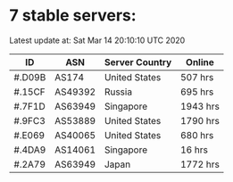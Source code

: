 # 7 stable servers:

Latest update at: Sat Mar 14 20:10:10 UTC 2020

| ID | ASN | Server Country | Online |
| -- | --- | -------------- | ------ |
| #.D09B | AS174 | United States | 507 hrs |
| #.15CF | AS49392 | Russia | 695 hrs |
| #.7F1D | AS63949 | Singapore | 1943 hrs |
| #.9FC3 | AS53889 | United States | 1790 hrs |
| #.E069 | AS40065 | United States | 680 hrs |
| #.4DA9 | AS14061 | Singapore | 16 hrs |
| #.2A79 | AS63949 | Japan | 1772 hrs |

